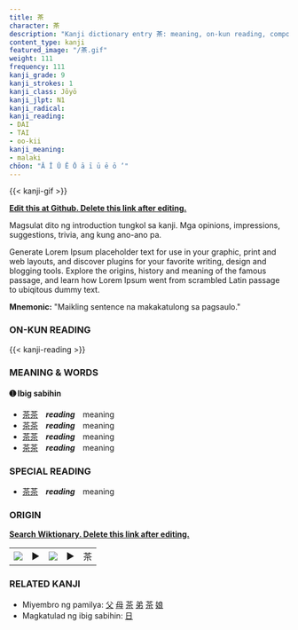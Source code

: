 ```yaml
---
title: 茶
character: 茶
description: "Kanji dictionary entry 茶: meaning, on-kun reading, compounds, origin, related kanji"
content_type: kanji
featured_image: "/茶.gif"
weight: 111
frequency: 111
kanji_grade: 9
kanji_strokes: 1
kanji_class: Jōyō
kanji_jlpt: N1
kanji_radical: 
kanji_reading: 
- DAI
- TAI
- oo-kii
kanji_meaning:
- malaki
chōon: "Ā Ī Ū Ē Ō ā ī ū ē ō ’"
---
```

[//]: # (Don't edit the line below. Kanji animated GIF code is automatically generated.)
{{< kanji-gif >}}

[//]: # (Edit below this line.)

**[Edit this at Github. Delete this link after editing.](https://github.com/tim0g/tim/tree/main/content/kanji/茶/index.md)**

Magsulat dito ng introduction tungkol sa kanji. Mga opinions, impressions, suggestions, trivia, ang kung ano-ano pa.

Generate Lorem Ipsum placeholder text for use in your graphic, print and web layouts, and discover plugins for your favorite writing, design and blogging tools. Explore the origins, history and meaning of the famous passage, and learn how Lorem Ipsum went from scrambled Latin passage to ubiqitous dummy text.
 
**Mnemonic:** "Maikling sentence na makakatulong sa pagsaulo."

### ON-KUN READING

[//]: # (Don't edit the line below. ON-KUN READING code is automatically generated.)
{{< kanji-reading >}}

### MEANING & WORDS

#### ➊ **Ibig sabihin**
  - [茶](../茶)[茶](../茶)　***reading***　meaning
  - [茶](../茶)[茶](../茶)　***reading***　meaning
  - [茶](../茶)[茶](../茶)　***reading***　meaning
  - [茶](../茶)[茶](../茶)　***reading***　meaning

### SPECIAL READING
  - [茶](../茶)[茶](../茶)　***reading***　meaning

### ORIGIN

**[Search Wiktionary. Delete this link after editing.](https://wiktionary.org/wiki/茶)**
<table class="kanji-table"><tr><td>
<img src="60px-茶-bronze.svg.png">
</td><td>▶</td><td>
<img src="60px-茶-oracle.svg.png">
</td><td>▶</td>
<td class="kanji-origin">茶</td>
</tr></table>

### RELATED KANJI
- Miyembro ng pamilya: [父](../父) [母](../母) [茶](../茶) [弟](../弟) [茶](../茶) [娘](../娘)
- Magkatulad ng ibig sabihin: [日](../日)
